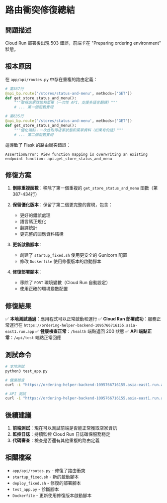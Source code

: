 # 路由衝突修復總結

## 問題描述

Cloud Run 部署後出現 503 錯誤，前端卡在 "Preparing ordering environment" 狀態。

## 根本原因

在 `app/api/routes.py` 中存在重複的路由定義：

```python
# 第387行
@api_bp.route('/stores/status-and-menu', methods=['GET'])
def get_store_status_and_menu():
    """取得店家狀態和菜單（一次性 API，支援多語言翻譯）"""
    # ... 第一個函數實現

# 第635行  
@api_bp.route('/stores/status-and-menu', methods=['GET'])
def get_store_status_and_menu():
    """優化端點：一次性取得店家狀態和菜單資料（如果有的話）"""
    # ... 第二個函數實現
```

這導致了 Flask 的路由衝突錯誤：
```
AssertionError: View function mapping is overwriting an existing endpoint function: api.get_store_status_and_menu
```

## 修復方案

1. **刪除重複函數**：移除了第一個重複的 `get_store_status_and_menu` 函數（第387-434行）

2. **保留優化版本**：保留了第二個更完整的實現，包含：
   - 更好的錯誤處理
   - 語言碼正規化
   - 翻譯統計
   - 更完整的回應資料結構

3. **更新啟動腳本**：
   - 創建了 `startup_fixed.sh` 使用更安全的 Gunicorn 配置
   - 修改 `Dockerfile` 使用修復版本的啟動腳本

4. **修復部署腳本**：
   - 移除了 `PORT` 環境變數（Cloud Run 自動設定）
   - 使用正確的環境變數配置

## 修復結果

✅ **本地測試通過**：應用程式可以正常啟動和運行
✅ **Cloud Run 部署成功**：服務正常運行在 `https://ordering-helper-backend-1095766716155.asia-east1.run.app`
✅ **健康檢查正常**：`/health` 端點返回 200 狀態
✅ **API 端點正常**：`/api/test` 端點正常回應

## 測試命令

```bash
# 本地測試
python3 test_app.py

# 健康檢查
curl -i "https://ordering-helper-backend-1095766716155.asia-east1.run.app/health"

# API 測試
curl -i "https://ordering-helper-backend-1095766716155.asia-east1.run.app/api/test"
```

## 後續建議

1. **前端測試**：現在可以測試前端是否能正常獲取店家資訊
2. **監控日誌**：持續監控 Cloud Run 日誌確保服務穩定
3. **代碼審查**：檢查是否還有其他重複的路由定義

## 相關檔案

- `app/api/routes.py` - 修復了路由衝突
- `startup_fixed.sh` - 新的啟動腳本
- `deploy_fixed.sh` - 修復的部署腳本
- `test_app.py` - 診斷腳本
- `Dockerfile` - 更新使用修復版本啟動腳本
